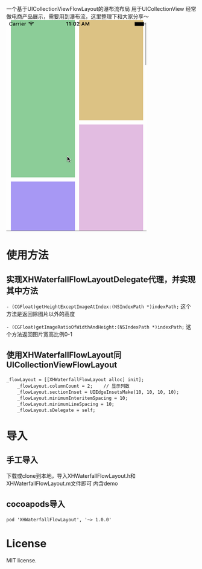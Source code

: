 一个基于UICollectionViewFlowLayout的瀑布流布局 用于UICollectionView
经常做电商产品展示，需要用到瀑布流，这里整理下和大家分享～<br>
![image](https://github.com/zhuyunfeng1224/XHImageStore/blob/master/XHWaterfallFlowLayout/XHWaterfallFlowLayout_screenshot.gif)
# 使用方法
## 实现XHWaterfallFlowLayoutDelegate代理，并实现其中方法
```- (CGFloat)getHeightExceptImageAtIndex:(NSIndexPath *)indexPath;```
这个方法是返回除图片以外的高度

```- (CGFloat)getImageRatioOfWidthAndHeight:(NSIndexPath *)indexPath;```
这个方法返回图片宽高比例0-1
## 使用XHWaterfallFlowLayout同UICollectionViewFlowLayout
```
_flowLayout = [[XHWaterfallFlowLayout alloc] init];
    _flowLayout.columnCount = 2;    // 显示列数
    _flowLayout.sectionInset = UIEdgeInsetsMake(10, 10, 10, 10);
    _flowLayout.minimumInteritemSpacing = 10;
    _flowLayout.minimumLineSpacing = 10;
    _flowLayout.sDelegate = self;
```
# 导入
## 手工导入
下载或clone到本地，导入XHWaterfallFlowLayout.h和XHWaterfallFlowLayout.m文件即可
内含demo

## cocoapods导入
```pod 'XHWaterfallFlowLayout', '~> 1.0.0'```

# License
MIT license.

